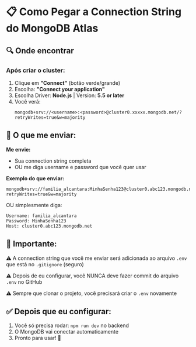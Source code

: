 # 📋 Como Pegar a Connection String do MongoDB Atlas

## 🔍 Onde encontrar

### Após criar o cluster:
1. Clique em **"Connect"** (botão verde/grande)
2. Escolha: **"Connect your application"**
3. Escolha Driver: **Node.js** | Version: **5.5 or later**
4. Você verá:
   ```
   mongodb+srv://<username>:<password>@cluster0.xxxxx.mongodb.net/?retryWrites=true&w=majority
   ```

## 📝 O que me enviar:

**Me envie:**
- Sua connection string completa
- OU me diga username e password que você quer usar

**Exemplo do que enviar:**
```
mongodb+srv://familia_alcantara:MinhaSenha123@cluster0.abc123.mongodb.net/?retryWrites=true&w=majority
```

OU simplesmente diga:
```
Username: familia_alcantara
Password: MinhaSenha123
Host: cluster0.abc123.mongodb.net
```

## 🚨 Importante:

⚠️ A connection string que você me enviar será adicionada ao arquivo `.env` que está no `.gitignore` (seguro)

⚠️ Depois de eu configurar, você NUNCA deve fazer commit do arquivo `.env` no GitHub

⚠️ Sempre que clonar o projeto, você precisará criar o `.env` novamente

## ✅ Depois que eu configurar:

1. Você só precisa rodar: `npm run dev` no backend
2. O MongoDB vai conectar automaticamente
3. Pronto para usar! 🎉

